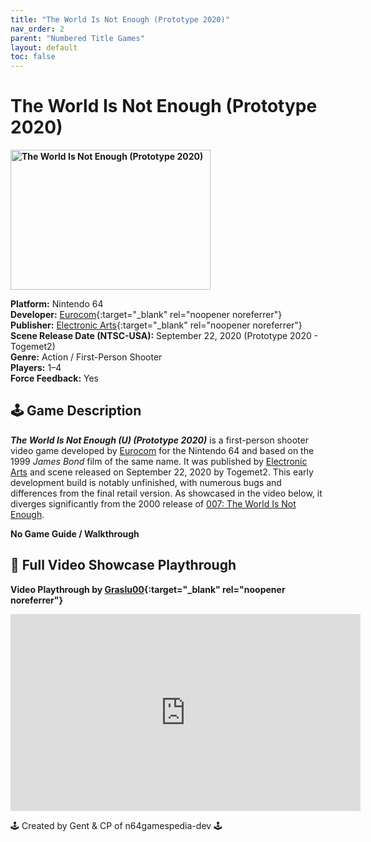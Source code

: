 ```yaml
---
title: "The World Is Not Enough (Prototype 2020)"
nav_order: 2
parent: "Numbered Title Games"
layout: default
toc: false
---
```


# The World Is Not Enough (Prototype 2020)
<b>
<img src="https://raw.githubusercontent.com/TheGent/n64gamespedia/main/media/usa/007-world-is-not-enough-prototype2020.png" alt="The World Is Not Enough (Prototype 2020)" width="320" height="224" />
</b>

**Platform:** Nintendo 64  
**Developer:** [Eurocom](https://en.wikipedia.org/wiki/Eurocom){:target="_blank" rel="noopener noreferrer"}  
**Publisher:** [Electronic Arts](https://en.wikipedia.org/wiki/Electronic_Arts){:target="_blank" rel="noopener noreferrer"}  
**Scene Release Date (NTSC-USA):** September 22, 2020 (Prototype 2020 - Togemet2)  
**Genre:** Action / First-Person Shooter  
**Players:** 1–4  
**Force Feedback:** Yes  

## 🕹️ Game Description  
<em><strong>The World Is Not Enough (U) (Prototype 2020)</strong></em> is a first-person shooter video game developed by [Eurocom](https://en.wikipedia.org/wiki/Eurocom) for the Nintendo 64 and based on the 1999 <em>James Bond</em> film of the same name. It was published by [Electronic Arts](https://en.wikipedia.org/wiki/Electronic_Arts) and scene released on September 22, 2020 by Togemet2. This early development build is notably unfinished, with numerous bugs and differences from the final retail version. As showcased in the video below, it diverges significantly from the 2000 release of [007: The World Is Not Enough](https://www.project64.emulation64.com/index.php?id=007-the-world-is-not-enough).

**No Game Guide / Walkthrough**

## 🎥 Full Video Showcase Playthrough  
**Video Playthrough by [Graslu00](https://www.youtube.com/channel/UCGInMxYIVrl23nLjDAIMknw){:target="_blank" rel="noopener noreferrer"}**

<iframe width="560" height="315" src="https://www.youtube.com/embed/aKCLPw-OQJ0" title="007: The World Is Not Enough (U) (Prototype – 2020 release) - Graslu00" frameborder="0" allowfullscreen></iframe>

🕹️ Created by Gent & CP of n64gamespedia-dev 🕹️

<!-- Vault Format: n64gamespedia-dev -->
<!-- Protocol Source: _vault-specs/format-protocol.md -->

